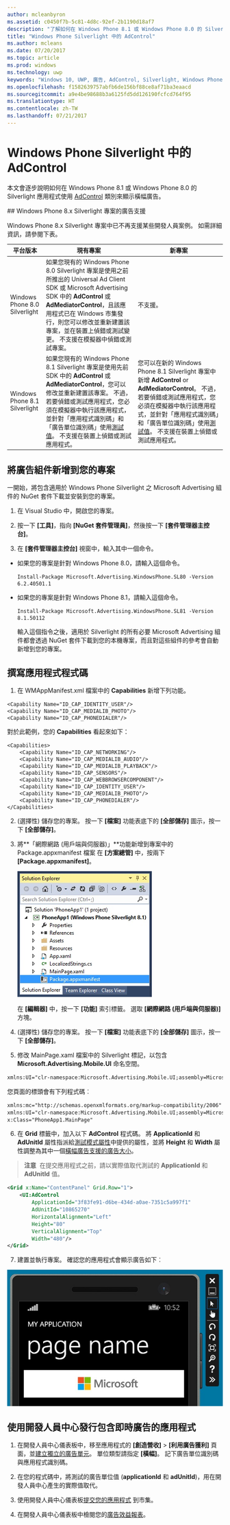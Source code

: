 ```yaml
---
author: mcleanbyron
ms.assetid: c0450f7b-5c81-4d8c-92ef-2b1190d18af7
description: "了解如何在 Windows Phone 8.1 或 Windows Phone 8.0 的 Silverlight 應用程式使用 AdControl 類別來顯示橫幅廣告。"
title: "Windows Phone Silverlight 中的 AdControl"
ms.author: mcleans
ms.date: 07/20/2017
ms.topic: article
ms.prod: windows
ms.technology: uwp
keywords: "Windows 10, UWP, 廣告, AdControl, Silverlight, Windows Phone"
ms.openlocfilehash: f1582639757abfb6de156bf88ce8af71ba3eaacd
ms.sourcegitcommit: a9e4be98688b3a6125fd5dd126190fcfcd764f95
ms.translationtype: HT
ms.contentlocale: zh-TW
ms.lasthandoff: 07/21/2017
---
```

# <a name="adcontrol-in-windows-phone-silverlight"></a>Windows Phone Silverlight 中的 AdControl

本文會逐步說明如何在 Windows Phone 8.1 或 Windows Phone 8.0 的 Silverlight 應用程式使用 [AdControl](https://msdn.microsoft.com/library/windows/apps/hh524191.aspx) 類別來顯示橫幅廣告。

<span id="silverlight_support"/>
## <a name="advertising-support-for-windows-phone-8x-silverlight-projects"></a>Windows Phone 8.x Silverlight 專案的廣告支援

Windows Phone 8.x Silverlight 專案中已不再支援某些開發人員案例。 如需詳細資訊，請參閱下表。

|  平台版本  |  現有專案    |   新專案  |
|-----------------|----------------|--------------|
| Windows Phone 8.0 Silverlight     |  如果您現有的 Windows Phone 8.0 Silverlight 專案是使用之前所推出的 Universal Ad Client SDK 或 Microsoft Advertising SDK 中的 **AdControl** 或 **AdMediatorControl**，且該應用程式已在 Windows 市集發行，則您可以修改並重新建置該專案，並在裝置上偵錯或測試變更。 不支援在模擬器中偵錯或測試專案。  |  不支援。  |
| Windows Phone 8.1 Silverlight    |  如果您現有的 Windows Phone 8.1 Silverlight 專案是使用先前 SDK 中的 **AdControl** 或 **AdMediatorControl**，您可以修改並重新建置該專案。 不過，若要偵錯或測試應用程式，您必須在模擬器中執行該應用程式，並針對「應用程式識別碼」和「廣告單位識別碼」使用[測試值](test-mode-values.md)。 不支援在裝置上偵錯或測試應用程式。  |   您可以在新的 Windows Phone 8.1 Silverlight 專案中新增 **AdControl** or **AdMediatorControl**。 不過，若要偵錯或測試應用程式，您必須在模擬器中執行該應用程式，並針對「應用程式識別碼」和「廣告單位識別碼」使用[測試值](test-mode-values.md)。 不支援在裝置上偵錯或測試應用程式。 |

## <a name="add-the-advertising-assemblies-to-your-project"></a>將廣告組件新增到您的專案

一開始，將包含適用於 Windows Phone Silverlight 之 Microsoft Advertising 組件的 NuGet 套件下載並安裝到您的專案。

1.  在 Visual Studio 中，開啟您的專案。

2.  按一下 **\[工具\]**，指向 **\[NuGet 套件管理員\]**，然後按一下 **\[套件管理器主控台\]**。

3.  在 **\[套件管理器主控台\]** 視窗中，輸入其中一個命令。

  * 如果您的專案是針對 Windows Phone 8.0，請輸入這個命令。

      ```syntax
      Install-Package Microsoft.Advertising.WindowsPhone.SL80 -Version 6.2.40501.1
      ```

  * 如果您的專案是針對 Windows Phone 8.1，請輸入這個命令。

      ```syntax
      Install-Package Microsoft.Advertising.WindowsPhone.SL81 -Version 8.1.50112
      ```

    輸入這個指令之後，適用於 Silverlight 的所有必要 Microsoft Advertising 組件都會透過 NuGet 套件下載到您的本機專案，而且對這些組件的參考會自動新增到您的專案。

## <a name="code-your-app"></a>撰寫應用程式程式碼


1.  在 WMAppManifest.xml 檔案中的 **Capabilities** 新增下列功能。

  ``` syntax
  <Capability Name="ID_CAP_IDENTITY_USER"/>
  <Capability Name="ID_CAP_MEDIALIB_PHOTO"/>
  <Capability Name="ID_CAP_PHONEDIALER"/>
  ```

  對於此範例，您的 **Capabilities** 看起來如下：

  ``` syntax
  <Capabilities>
      <Capability Name="ID_CAP_NETWORKING"/>
      <Capability Name="ID_CAP_MEDIALIB_AUDIO"/>
      <Capability Name="ID_CAP_MEDIALIB_PLAYBACK"/>
      <Capability Name="ID_CAP_SENSORS"/>
      <Capability Name="ID_CAP_WEBBROWSERCOMPONENT"/>
      <Capability Name="ID_CAP_IDENTITY_USER"/>
      <Capability Name="ID_CAP_MEDIALIB_PHOTO"/>
      <Capability Name="ID_CAP_PHONEDIALER"/>
  </Capabilities>
  ```

2.  (選擇性) 儲存您的專案。 按一下 **\[檔案\]** 功能表底下的 **\[全部儲存\]** 圖示，按一下 **\[全部儲存\]**。

3.  將**「網際網路 (用戶端與伺服器)」**功能新增到專案中的 Package.appxmanifest 檔案 在 **\[方案總管\]** 中，按兩下 **\[Package.appxmanifest\]**。

    ![wp81silverlightmarkup\-solutionexplorer\-packageappxmanifest](images/13-b98c2a1a-69c3-4018-be0a-6ce010e703e7.jpg)

    在 **\[編輯器\]** 中，按一下 **\[功能\]** 索引標籤。 選取 **\[網際網路 (用戶端與伺服器)\]** 方塊。

4.  (選擇性) 儲存您的專案。 按一下 **\[檔案\]** 功能表底下的 **\[全部儲存\]** 圖示，按一下 **\[全部儲存\]**。

5.  修改 MainPage.xaml 檔案中的 Silverlight 標記，以包含 **Microsoft.Advertising.Mobile.UI** 命名空間。

  ``` xml
  xmlns:UI="clr-namespace:Microsoft.Advertising.Mobile.UI;assembly=Microsoft.Advertising.Mobile.UI"
  ```

  您頁面的標頭會有下列程式碼︰

  ``` xml
  xmlns:mc="http://schemas.openxmlformats.org/markup-compatibility/2006"
  xmlns:UI="clr-namespace:Microsoft.Advertising.Mobile.UI;assembly=Microsoft.Advertising.Mobile.UI"
  x:Class="PhoneApp1.MainPage"
  ```

6.  在 **Grid** 標籤中，加入以下 **AdControl** 程式碼。 將 **ApplicationId** 和 **AdUnitId** 屬性指派給[測試模式屬性](test-mode-values.md)中提供的屬性，並將 **Height** 和 **Width** 屬性調整為其中一個[橫幅廣告支援的廣告大小](supported-ad-sizes-for-banner-ads.md)。

  > **注意**&nbsp;&nbsp;在提交應用程式之前，請以實際值取代測試的 **ApplicationId** 和 **AdUnitId** 值。

  ``` xml
  <Grid x:Name="ContentPanel" Grid.Row="1">
      <UI:AdControl
          ApplicationId="3f83fe91-d6be-434d-a0ae-7351c5a997f1"
          AdUnitId="10865270"
          HorizontalAlignment="Left"
          Height="80"
          VerticalAlignment="Top"
          Width="480"/>
  </Grid>
  ```

7.  建置並執行專案。 確認您的應用程式會顯示廣告如下︰

  ![wp81silverlight\-emulatorwithad](images/13-8db1492f-ae1d-439b-9b78-bed8e22fe996.jpg)

## <a name="release-your-app-with-live-ads-using-dev-center"></a>使用開發人員中心發行包含即時廣告的應用程式

1.  在開發人員中心儀表板中，移至應用程式的 **\[創造營收\]** &gt; **\[利用廣告獲利\]** 頁面，並[建立獨立的廣告單元](../publish/monetize-with-ads.md)。 單位類型請指定 **\[橫幅\]**。 記下廣告單位識別碼與應用程式識別碼。

2.  在您的程式碼中，將測試的廣告單位值 (**applicationId** 和 **adUnitId**)，用在開發人員中心產生的實際值取代。

3.  使用開發人員中心儀表板[提交您的應用程式](../publish/app-submissions.md) 到市集。

4.  在開發人員中心儀表板中檢閱您的[廣告效益報表](../publish/advertising-performance-report.md)。


 
